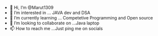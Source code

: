 - 👋 Hi, I’m @Marut1309
- 👀 I’m interested in ... JAVA dev and DSA
- 🌱 I’m currently learning ... Competetive Programming and Open source
- 💞️ I’m looking to collaborate on ...Java laptop
- 📫 How to reach me ...Just ping me on socials

<!---
Marut1309/Marut1309 is a ✨ special ✨ repository because its `README.md` (this file) appears on your GitHub profile.
You can click the Preview link to take a look at your changes.
--->
